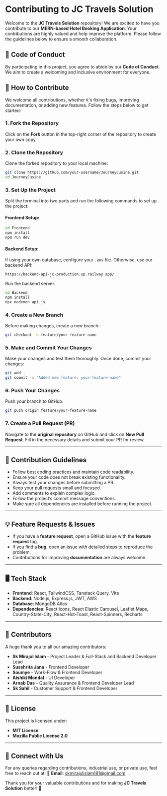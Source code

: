 # Contributing to JC Travels Solution

Welcome to the **JC Travels Solution** repository! We are excited to have you contribute to our **MERN-based Hotel Booking Application**. Your contributions are highly valued and help improve the platform. Please follow the guidelines below to ensure a smooth collaboration.

## 📜 Code of Conduct
By participating in this project, you agree to abide by our **Code of Conduct**. We aim to create a welcoming and inclusive environment for everyone.

## 🚀 How to Contribute
We welcome all contributions, whether it's fixing bugs, improving documentation, or adding new features. Follow the steps below to get started:

### 1. Fork the Repository
Click on the **Fork** button in the top-right corner of the repository to create your own copy.

### 2. Clone the Repository
Clone the forked repository to your local machine:
```sh
git clone https://github.com/your-username/JourneyCusine.git
cd JourneyCusine
```

### 3. Set Up the Project
Split the terminal into two parts and run the following commands to set up the project:

#### Frontend Setup:
```sh
cd Frontend
npm install
npm run dev
```

#### Backend Setup:
If using your own database, configure your `.env` file. Otherwise, use our backend API:
```
https://backend-api-jc-production.up.railway.app/
```
Run the backend server:
```sh
cd Backend
npm install
npx nodemon api.js
```

### 4. Create a New Branch
Before making changes, create a new branch:
```sh
git checkout -b feature/your-feature-name
```

### 5. Make and Commit Your Changes
Make your changes and test them thoroughly. Once done, commit your changes:
```sh
git add .
git commit -m "Added new feature: your-feature-name"
```

### 6. Push Your Changes
Push your branch to GitHub:
```sh
git push origin feature/your-feature-name
```

### 7. Create a Pull Request (PR)
Navigate to the **original repository** on GitHub and click on **New Pull Request**. Fill in the necessary details and submit your PR for review.

---

## 🎯 Contribution Guidelines
- Follow best coding practices and maintain code readability.
- Ensure your code does not break existing functionality.
- Always test your changes before submitting a PR.
- Keep your pull requests small and focused.
- Add comments to explain complex logic.
- Follow the project’s commit message conventions.
- Make sure all dependencies are installed before running the project.

---

## 💡 Feature Requests & Issues
- If you have a **feature request**, open a GitHub issue with the **feature request** tag.
- If you find a **bug**, open an issue with detailed steps to reproduce the problem.
- Contributions for improving **documentation** are always welcome.

---

## 🖥️ Tech Stack
- **Frontend**: React, TailwindCSS, Tanstack Query, Vite
- **Backend**: Node.js, Express.js, JWT, AWS
- **Database**: MongoDB Atlas
- **Dependencies**: React Icons, React Elastic Carousel, Leaflet Maps, Country-State-City, React-Hot-Toast, React-Spinners, Recharts

---

## 🤝 Contributors
A huge thank you to all our amazing contributors:
- **Sk Mirajul Islam** - Project Leader & Full-Stack and Backend Developer Lead
- **Susshrita Jana** - Frontend Developer
- **Soumye** - Work-Flow & Frontend Developer
- **Aishiki Mondal** - UI Developer
- **Arnab Das** - Quality Assurance & Frontend Developer Lead
- **Sk Sahil** - Customer Support & Frontend Developer

---

## 📜 License
This project is licensed under:
- **MIT License**
- **Mozilla Public License 2.0**

---

## 📧 Connect with Us
For any queries regarding contributions, industrial use, or private use, feel free to reach out at:
📩 **Email**: skmirajulislam181@gmail.com

Thank you for your valuable contributions and for making **JC Travels Solution** better! 🚀


